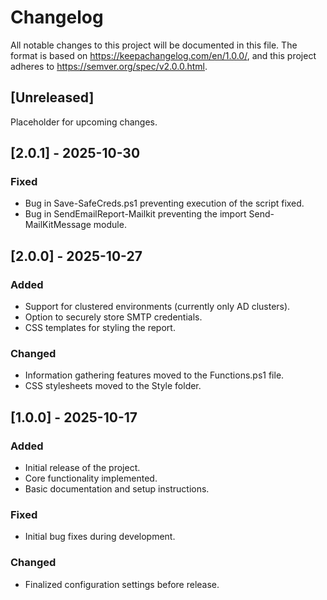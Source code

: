 # Changelog
All notable changes to this project will be documented in this file.
The format is based on https://keepachangelog.com/en/1.0.0/, and this project adheres to https://semver.org/spec/v2.0.0.html.

## [Unreleased]

Placeholder for upcoming changes.


## [2.0.1] - 2025-10-30

### Fixed
- Bug in Save-SafeCreds.ps1 preventing execution of the script fixed.
- Bug in SendEmailReport-Mailkit preventing the import Send-MailKitMessage module.

## [2.0.0] - 2025-10-27

### Added
- Support for clustered environments (currently only AD clusters).
- Option to securely store SMTP credentials.
- CSS templates for styling the report.

### Changed
- Information gathering features moved to the Functions.ps1 file.
- CSS stylesheets moved to the Style folder.


## [1.0.0] - 2025-10-17

### Added
- Initial release of the project.
- Core functionality implemented.
- Basic documentation and setup instructions.

### Fixed
- Initial bug fixes during development.

### Changed
- Finalized configuration settings before release.
